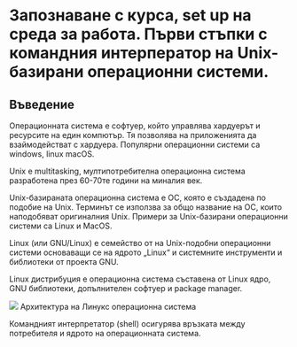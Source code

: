 # Запознаване с курса, set up на среда за работа. Първи стъпки с командния интерператор на Unix-базирани операционни системи.

## Въведение
Операционната система е софтуер, който управлява хардуерът и ресурсите на един компютър. Тя позволява на приложенията да взаймодействат с хардуера. Популярни операционни системи са windows, linux  macOS.

Unix е multitasking, мултипотребителна операционна система разработена през 60-70те години на миналия век. 

Unix-базираната операционна система е ОС, която е създадена по подобие на Unix. Терминът се използва за общо название на ОС, които наподобяват оригиналния Unix. Примери за Unix-базирани операционни системи са Linux и MacOS. 

Linux (или GNU/Linux) е семейство от на Unix-подобни операционни системи основаващи се на ядрото „Linux“ и системните инструменти и библиотеки от проекта GNU.  

Linux дистрибуция е операционна система съставена от Linux ядро, GNU библиотеки, допълнителен софтуер и package manager. 

![](https://cdn.fosslinux.com/wp-content/uploads/2020/08/10051453/Linux-Architecture1.png)
Архитектура на Линукс операционна система

Командният интерпретатор (shell) осигурява връзката между потребителя и ядрото на операционната система.

